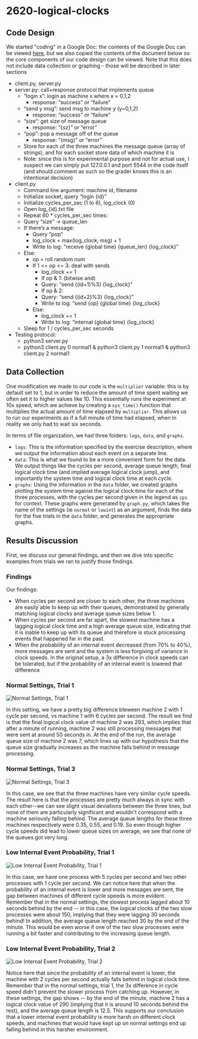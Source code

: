 # 2620-logical-clocks

## Code Design

We started "coding" in a Google Doc: the contents of the Google Doc can be viewed [here](https://docs.google.com/document/d/1kHFJNkXWfRq8KOskfWpWH1U9MEDAFvItkBd7kF9diP0/edit?usp=sharing), but we also copied the contents of the document below so the core components of our code design can be viewed. Note that this does not include data collection or graphing - those will be described in later sections

- client.py, server.py
- server.py: call+response protocol that implements queue
    - “login x”: login as machine x where x = 0,1,2
        - response: “success” or “failure”
    - “send y msg”: send msg to machine y (y=0,1,2)
        - response: “success” or “failure”
    - “size”: get size of message queue
        - response: “{sz}” or “error”
    - “pop”: pop a message off of the queue
        - response: “{msg}” or “error”
    - Store for each of the three machines the message queue (array of strings), and for each socket store data of which machine it is
    - Note: since this is for experimental purpose and not for actual use, I suspect we can simply put 127.0.0.1 and port 5544 in the code itself (and should comment as such so the grader knows this is an intentional decision)
- client.py
    - Command line argument: machine id, filename
    - Initialize socket, query “login {id}”
    - Initialize cycles_per_sec (1 to 6), log_clock (0)
    - Open log_{id}.txt file
    - Repeat 60 * cycles_per_sec times:
    - Query “size” -> queue_len
    - If there’s a message:
        - Query “pop”
        - log_clock = max(log_clock, msg) + 1
        - Write to log: “receive {global time} {queue_len} {log_clock}”
    - Else:
        - op = roll random num
        - If 1 <= op <= 3: deal with sends
            - log_clock += 1
            - If op & 1: (bitwise and)
            - Query: “send {(id+1)%3} {log_clock}”
            - If op & 2:
            - Query: “send {(id+2}%3} {log_clock}”
            - Write to log: “send {op} {global time} {log_clock}
        - Else: 
            - log_clock += 1
            - Write to log: “internal {global time} {log_clock}
    - Sleep for 1 / cycles_per_sec seconds
- Testing protocol:
    - python3 server.py
    - python3 client.py 0 normal1 & python3 client.py 1 normal1 & python3 client.py 2 normal1

## Data Collection

One modification we made to our code is the `multiplier` variable: this is by default set to 1, but in order to reduce the amount of time spent waiting we often set it to higher values like 10. This essentially runs the experiment at 10x speed, which we achieve by creating a `sys_time()` function that multiplies the actual amount of time elapsed by `multiplier`. This allows us to run our experiments as if a full minute of time had elapsed, when in reality we only had to wait six seconds.

In terms of file organization, we had three folders: `logs`, `data`, and `graphs`.

- `logs`: This is the information specified by the exercise description, where we output the information about each event on a separate line.
- `data`: This is what we found to be a more convenient form for the data. We output things like the cycles per second, average queue length, final logical clock time (and implied average logical clock jump), and importantly the system time and logical clock time at each cycle.
- `graphs`: Using the information in the `data` folder, we created graphs plotting the system time against the logical clock time for each of the three processes, with the cycles per second given in the legend as `cps` for context. These graphs were generated by `graph.py`, which takes the name of the settings (ie `normal` or `lowint`) as an argument, finds the data for the five trials in the `data` folder, and generates the appropriate graphs.

## Results Discussion

First, we discuss our general findings, and then we dive into specific examples from trials we ran to justify those findings.

### Findings

Our findings:
- When cycles per second are closer to each other, the three machines are easily able to keep up with their queues, demonstrated by generally matching logical clocks and average queue sizes below 1.
- When cycles per second are far apart, the slowest machine has a lagging logical clock time and a high average queue size, indicating that it is inable to keep up with its queue and therefore is stuck processing events that happened far in the past.
- When the probability of an internal event decreased (from 70% to 40%), more messages are sent and the system is less forgiving of variance in clock speeds. In the original setup, a 3x difference in clock speeds can be tolerated, but if the probability of an internal event is lowered that difference

### Normal Settings, Trial 1

![Normal Settings, Trial 1](graphs/normal1.png)

In this setting, we have a pretty big difference bteween machine 2 with 1 cycle per second, vs machine 1 with 6 cycles per second. The result we find is that the final logical clock value of machine 2 was 293, which implies that after a minute of running, machine 2 was still processing messages that were sent at around 50 seconds in. At the end of the run, the average queue size of machine 2 was 7, which lines up with our hypothesis that the queue size gradually increases as the machine falls behind in message processing.

### Normal Settings, Trial 3

![Normal Settings, Trial 3](graphs/normal3.png)

In this case, we see that the three machines have very similar cycle speeds. The result here is that the processes are pretty much always in sync with each other--we can see slight visual deviations between the three lines, but none of them are particularly significant and wouldn't correspond with a machine seriously falling behind. The average queue lengths for these three machines respectively were 0.35, 0.55, and 0.19. So even though higher cycle speeds did lead to lower queue sizes on average, we see that none of the queues got very long.

### Low Internal Event Probability, Trial 1

![Low Internal Event Probability, Trial 1](graphs/lowint1.png)

In this case, we have one process with 5 cycles per second and two other processes with 1 cycle per second. We can notice here that when the probability of an internal event is lower and more messages are sent, the gap between machines of different cycle speeds is more evident. Remember that in the normal settings, the slowest process lagged about 10 seconds behind by the end -- in this case, the logical clocks of the two slow processes were about 150, implying that they were lagging 30 seconds behind! In addition, the average queue length reached 30 by the end of the minute. This would be even worse if one of the two slow processes were running a bit faster and contributing to the increasing queue length.

### Low Internal Event Probability, Trial 2

![Low Internal Event Probability, Trial 2](graphs/lowint2.png)

Notice here that since the probability of an internal event is lower, the machine with 2 cycles per second actually falls behind in logical clock time. Remember that in the normal settings, trial 1, the 3x difference in cycle speed didn't prevent the slower process from catching up. However, in these settings, the gap shows -- by the end of the minute, machine 2 has a logical clock value of 290 (implying that it is around 10 seconds behind the rest), and the average queue length is 12.5. This supports our conclusion that a lower internal event probability is more harsh on different clock speeds, and machines that would have kept up on normal settings end up falling behind in this harsher environment.